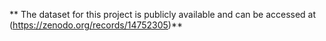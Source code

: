 ** The dataset for this project is publicly available and can be accessed at (https://zenodo.org/records/14752305)**
